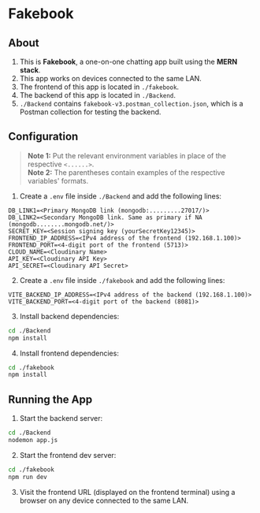 # Fakebook

## About

1. This is **Fakebook**, a one-on-one chatting app built using the **MERN stack**.
2. This app works on devices connected to the same LAN.
3. The frontend of this app is located in `./fakebook`.
4. The backend of this app is located in `./Backend`.
5. `./Backend` contains `fakebook-v3.postman_collection.json`, which is a Postman collection for testing the backend.


## Configuration

> **Note 1:** Put the relevant environment variables in place of the respective `<......>`.  
> **Note 2:** The parentheses contain examples of the respective variables' formats.

1. Create a `.env` file inside `./Backend` and add the following lines:

```env
DB_LINK1=<Primary MongoDB link (mongodb:.........27017/)>
DB_LINK2=<Secondary MongoDB link. Same as primary if NA (mongodb........mongodb.net/)>
SECRET_KEY=<Session signing key (yourSecretKey12345)>
FRONTEND_IP_ADDRESS=<IPv4 address of the frontend (192.168.1.100)>
FRONTEND_PORT=<4-digit port of the frontend (5713)>
CLOUD_NAME=<Cloudinary Name>
API_KEY=<Cloudinary API Key>
API_SECRET=<Cloudinary API Secret>
```

2. Create a `.env` file inside `./fakebook` and add the following lines:

```env
VITE_BACKEND_IP_ADDRESS=<IPv4 address of the backend (192.168.1.100)>
VITE_BACKEND_PORT=<4-digit port of the backend (8081)>
```

3. Install backend dependencies:

```bash
cd ./Backend
npm install
```

4. Install frontend dependencies:

```bash
cd ./fakebook
npm install
```


## Running the App

1. Start the backend server:

```bash
cd ./Backend
nodemon app.js
```

2. Start the frontend dev server:

```bash
cd ./fakebook
npm run dev
```

3. Visit the frontend URL (displayed on the frontend terminal) using a browser on any device connected to the same LAN.